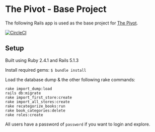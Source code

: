 # The Pivot - Base Project

The following Rails app is used as the base project for [The Pivot](http://backend.turing.io/module3/projects/the_pivot).

[![CircleCI](https://circleci.com/gh/tylermarshal/le_pivot.svg?style=svg)](https://circleci.com/gh/tylermarshal/le_pivot)

## Setup

Built using Ruby 2.4.1 and Rails 5.1.3

Install required gems:
`$ bundle install`

Load the database dump & the other following rake commands:
```
rake import_dump:load
rails db:migrate
rake import_first_store:create
rake import_all_stores:create
rake recategorize_books:run
rake book_categories:delete
rake roles:create
```

All users have a password of `password` if you want to login and explore.

